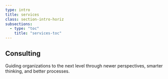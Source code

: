 ```yaml
---
type: intro
title: services
class: section-intro-horiz
subsections:
  - type: "toc"
    title: "services-toc"
---
```


## Consulting

Guiding organizations to the next level through newer perspectives, smarter thinking, and better processes.
